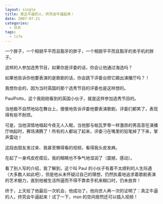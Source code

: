 ```yaml
---
layout: single
title: 真正牛逼的人，终究会牛逼起来！
date: 2007-07-21
categories:
  - 日志
tags:
  - life
---
```


一个胖子，一个相貌平平而且豁牙的胖子，一个相貌平平而且豁牙的卖手机的胖子。

这样的人参加选秀节目，如果你是评委的话，你会让他通过海选吗？

如果他告诉你他要表演的是歌剧的话，你会跳下评委台把它踢出演播厅吗？！

我想你会的，因为当时英国的那个选秀节目的评委也是这样想的。

PaulPotts，这个我刚刚看到的英国小伙子，就是这样参加选秀节目的。

当他极不自然地站在舞台上，傻傻地告诉评委他要表演歌剧，评委们都笑了，表现得有些不耐烦。

可是，当他深情地唱起今夜无人入眠，当他那与帕瓦罗蒂一样激昂的男高音在演播厅响起时，赛场沸腾了！所有的人都站了起来，评委刁在嘴里的铅笔掉了下来，掌声雷动！

这段由朋友发过来、我甚至懒得看的视频，看得我头皮发麻。

在起了一身鸡皮疙瘩后，我的眼睛也不争气地湿润了（震撼，感动）。

看了别人写的介绍，我了解到，这个叫 Paul 的小伙子有着不太顺利的人生际遇（大多数人如此吧），但是他从未怀疑过自己的理想，仍然执着地追求着歌剧表演的艺术魅力，直到他被生活所逼而不得不靠卖手机来糊口时，仍未放弃！

终于，上天给了他最后一次机会，他成功了，他向世人再一次的证明了：真正牛逼的人，终究会牛逼起来！试了一下，msn 的空间居然还可以插入视频！
